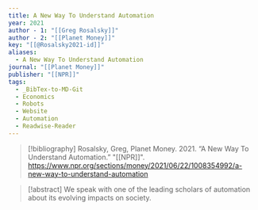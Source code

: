 ```yaml
---
title: A New Way To Understand Automation
year: 2021
author - 1: "[[Greg Rosalsky]]"
author - 2: "[[Planet Money]]"
key: "[[@Rosalsky2021-id]]"
aliases:
  - A New Way To Understand Automation
journal: "[[Planet Money]]"
publisher: "[[NPR]]"
tags:
  - _BibTex-to-MD-Git
  - Economics
  - Robots
  - Website
  - Automation
  - Readwise-Reader
---
```


> [!bibliography]
> Rosalsky, Greg, Planet Money. 2021. “A New Way To Understand Automation.” "[[NPR]]". https://www.npr.org/sections/money/2021/06/22/1008354992/a-new-way-to-understand-automation

> [!abstract]
> We speak with one of the leading scholars of automation about its evolving impacts on society.